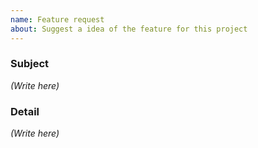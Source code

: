 ```yaml
---
name: Feature request
about: Suggest a idea of the feature for this project
---
```


### Subject

*(Write here)*


### Detail

*(Write here)*

